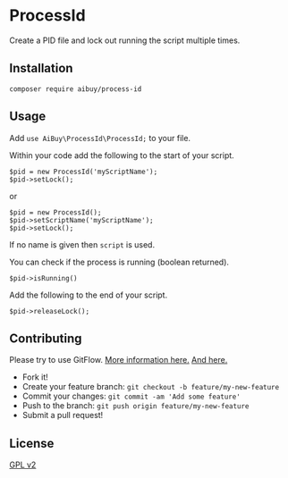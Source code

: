 # ProcessId

Create a PID file and lock out running the script multiple times. 

## Installation

```composer require aibuy/process-id```

## Usage

Add `use AiBuy\ProcessId\ProcessId;` to your file.

Within your code add the following to the start of your script.
```
$pid = new ProcessId('myScriptName');
$pid->setLock();
```
or
```
$pid = new ProcessId();
$pid->setScriptName('myScriptName');
$pid->setLock();
```
If no name is given then `script` is used.

You can check if the process is running (boolean returned).
```
$pid->isRunning()
```

Add the following to the end of your script.
```
$pid->releaseLock();
```

## Contributing

Please try to use GitFlow. [More information here.](https://nvie.com/posts/a-successful-git-branching-model/]) [And here.](https://support.gitkraken.com/git-workflows-and-extensions/git-flow/)

  * Fork it! 
  * Create your feature branch: `git checkout -b feature/my-new-feature` 
  * Commit your changes: `git commit -am 'Add some feature'` 
  * Push to the branch: `git push origin feature/my-new-feature`
  * Submit a pull request!

## License
[GPL v2](LICENSE)